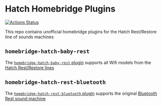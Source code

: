# Hatch Homebridge Plugins

[![Actions Status](https://github.com/dgreif/homebridge-hatch-baby-rest/workflows/Node%20CI/badge.svg)](https://github.com/dgreif/homebridge-hatch-baby-rest/actions)

This repo contains unofficial homebridge plugins for the Hatch Rest/Restore line of sounds machines

## `homebridge-hatch-baby-rest`

The [`homebridge-hatch-baby-rest` plugin](./packages/homebridge-hatch-baby-rest) supports all Wifi models from the [Hatch Rest/Restore lines](https://www.hatch.co/)

## `homebridge-hatch-rest-bluetooth`

The [`homebridge-hatch-rest-bluetooth` plugin](./packages/homebridge-hatch-rest-bluetooth) supports the original [Bluetooth Rest sound machine](https://www.hatch.co/rest)
